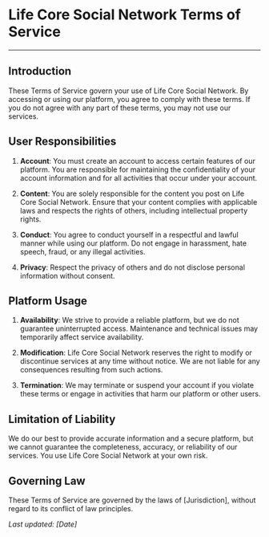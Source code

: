 # Life Core Social Network Terms of Service

---

## Introduction

These Terms of Service govern your use of Life Core Social Network. By accessing or using our platform, you agree to comply with these terms. If you do not agree with any part of these terms, you may not use our services.

## User Responsibilities

1. **Account**: You must create an account to access certain features of our platform. You are responsible for maintaining the confidentiality of your account information and for all activities that occur under your account.

2. **Content**: You are solely responsible for the content you post on Life Core Social Network. Ensure that your content complies with applicable laws and respects the rights of others, including intellectual property rights.

3. **Conduct**: You agree to conduct yourself in a respectful and lawful manner while using our platform. Do not engage in harassment, hate speech, fraud, or any illegal activities.

4. **Privacy**: Respect the privacy of others and do not disclose personal information without consent.

## Platform Usage

1. **Availability**: We strive to provide a reliable platform, but we do not guarantee uninterrupted access. Maintenance and technical issues may temporarily affect service availability.

2. **Modification**: Life Core Social Network reserves the right to modify or discontinue services at any time without notice. We are not liable for any consequences resulting from such actions.

3. **Termination**: We may terminate or suspend your account if you violate these terms or engage in activities that harm our platform or other users.

## Limitation of Liability

We do our best to provide accurate information and a secure platform, but we cannot guarantee the completeness, accuracy, or reliability of our services. You use Life Core Social Network at your own risk.

## Governing Law

These Terms of Service are governed by the laws of [Jurisdiction], without regard to its conflict of law principles.

*Last updated: [Date]*